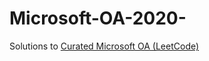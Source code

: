 # Microsoft-OA-2020-
Solutions to [Curated Microsoft OA (LeetCode)](https://leetcode.com/discuss/interview-question/398023/Microsoft-Online-Assessment-Questions)
